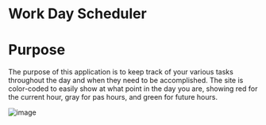 # Work Day Scheduler

# Purpose
The purpose of this application is to keep track of your various tasks throughout the day and when they need to be accomplished.  The site is color-coded to easily show at what point in the day you are, showing red for the current hour, gray for pas hours, and green for future hours.

![image](https://user-images.githubusercontent.com/84742628/126725478-3abc7159-192b-461f-b7f3-7043dc7091e2.png)
